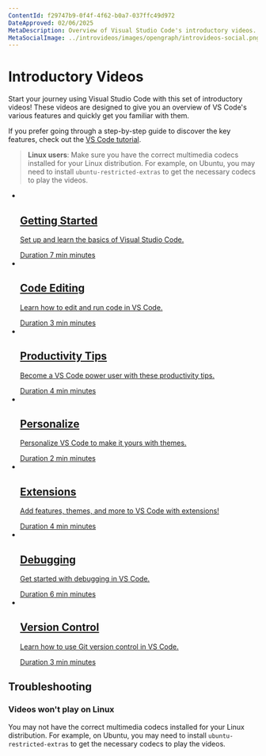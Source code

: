 ```yaml
---
ContentId: f29747b9-0f4f-4f62-b0a7-037ffc49d972
DateApproved: 02/06/2025
MetaDescription: Overview of Visual Studio Code's introductory videos.
MetaSocialImage: ../introvideos/images/opengraph/introvideos-social.png
---
```

# Introductory Videos

Start your journey using Visual Studio Code with this set of introductory videos! These videos are designed to give you an overview of VS Code's various features and quickly get you familiar with them.

If you prefer going through a step-by-step guide to discover the key features, check out the [VS Code tutorial](/docs/getstarted/getting-started.md).

>**Linux users**: Make sure you have the correct multimedia codecs installed for your Linux distribution. For example, on Ubuntu, you may need to install `ubuntu-restricted-extras` to get the necessary codecs to play the videos.

<ul class="video-list">
	<li class="video">
            <a href="/docs/introvideos/basics">
			<img src="/assets/docs/getstarted/introvideos/getting-started.png" alt aria-hidden="true" class="thumb"/>
			<div class="info">
                <h2 class="title faux-h3">Getting Started</h2>
				<p class="description">Set up and learn the basics of Visual Studio Code.</p>
				<span class="duration"><span class="sr-only">Duration </span>7<span aria-hidden="true"> min</span><span class="sr-only"> minutes</span></span>
			</div>
		</a>
	</li>
	<li class="video">
		<a href="/docs/introvideos/codeediting">
			<img src="/assets/docs/getstarted/introvideos/code-editing.png" alt aria-hidden="true" class="thumb"/>
			<div class="info">
				<h2 class="title faux-h3">Code Editing</h2>
				<p class="description">Learn how to edit and run code in VS Code.</p>
				<span class="duration"><span class="sr-only">Duration </span>3<span aria-hidden="true"> min</span><span class="sr-only"> minutes</span></span>
			</div>
		</a>
	</li>
	<li class="video">
		<a href="/docs/introvideos/productivity">
			<img src="/assets/docs/getstarted/introvideos/productivity-tips.png" alt aria-hidden="true" class="thumb"/>
			<div class="info">
				<h2 class="title faux-h3">Productivity Tips</h2>
				<p class="description">Become a VS Code power user with these productivity tips.</p>
				<span class="duration"><span class="sr-only">Duration </span>4<span aria-hidden="true"> min</span><span class="sr-only"> minutes</span></span>
			</div>
		</a>
    </li>
	<li class="video">
		<a href="/docs/introvideos/configure">
			<img src="/assets/docs/getstarted/introvideos/personalize-themes.png" alt aria-hidden="true" class="thumb"/>
			<div class="info">
				<h2 class="title faux-h3">Personalize</h2>
				<p class="description">Personalize VS Code to make it yours with themes.</p>
				<span class="duration"><span class="sr-only">Duration </span>2<span aria-hidden="true"> min</span><span class="sr-only"> minutes</span></span>
			</div>
		</a>
	</li>
	<li class="video">
		<a href="/docs/introvideos/extend">
			<img src="/assets/docs/getstarted/introvideos/extensions.png" alt aria-hidden="true" class="thumb"/>
			<div class="info">
				<h2 class="title faux-h3">Extensions</h2>
				<p class="description">Add features, themes, and more to VS Code with extensions!</p>
				<span class="duration"><span class="sr-only">Duration </span>4<span aria-hidden="true"> min</span><span class="sr-only"> minutes</span></span>
			</div>
		</a>
	</li>
	<li class="video">
		<a href="/docs/introvideos/debugging">
			<img src="/assets/docs/getstarted/introvideos/debugging.png" alt aria-hidden="true" class="thumb"/>
			<div class="info">
				<h2 class="title faux-h3">Debugging</h2>
				<p class="description">Get started with debugging in VS Code.</p>
				<span class="duration"><span class="sr-only">Duration </span>6<span aria-hidden="true"> min</span><span class="sr-only"> minutes</span></span>
			</div>
		</a>
	</li>
	<li class="video">
		<a href="/docs/introvideos/versioncontrol">
			<img src="/assets/docs/getstarted/introvideos/version-control.png" alt aria-hidden="true" class="thumb"/>
			<div class="info">
				<h2 class="title faux-h3">Version Control</h2>
				<p class="description">Learn how to use Git version control in VS Code.</p>
				<span class="duration"><span class="sr-only">Duration </span>3<span aria-hidden="true"> min</span><span class="sr-only"> minutes</span></span>
			</div>
		</a>
	</li>
</ul>

## Troubleshooting

### Videos won't play on Linux

You may not have the correct multimedia codecs installed for your Linux distribution. For example, on Ubuntu, you may need to install `ubuntu-restricted-extras` to get the necessary codecs to play the videos.
